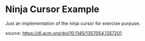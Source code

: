 # Ninja Cursor Example
Just an implementation of the ninja cursor for exercise purpuse.

source: https://dl.acm.org/doi/10.1145/1357054.1357201
